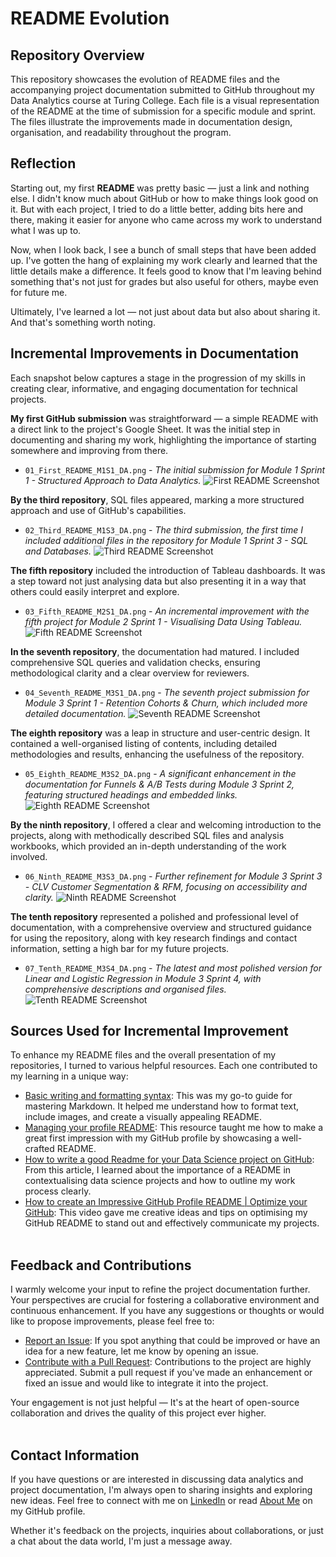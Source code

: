 # README Evolution

## Repository Overview
This repository showcases the evolution of README files and the accompanying project documentation submitted to GitHub throughout my Data Analytics course at Turing College. Each file is a visual representation of the README at the time of submission for a specific module and sprint. The files illustrate the improvements made in documentation design, organisation, and readability throughout the program.

## Reflection

Starting out, my first **README** was pretty basic — just a link and nothing else. I didn't know much about GitHub or how to make things look good on it. But with each project, I tried to do a little better, adding bits here and there, making it easier for anyone who came across my work to understand what I was up to.

Now, when I look back, I see a bunch of small steps that have been added up. I've gotten the hang of explaining my work clearly and learned that the little details make a difference. It feels good to know that I'm leaving behind something that's not just for grades but also useful for others, maybe even for future me.

Ultimately, I've learned a lot — not just about data but also about sharing it. And that's something worth noting.

## Incremental Improvements in Documentation

Each snapshot below captures a stage in the progression of my skills in creating clear, informative, and engaging documentation for technical projects.

**My first GitHub submission** was straightforward — a simple README with a direct link to the project's Google Sheet. It was the initial step in documenting and sharing my work, highlighting the importance of starting somewhere and improving from there.
- `01_First_README_M1S1_DA.png` - _The initial submission for Module 1 Sprint 1 - Structured Approach to Data Analytics._ ![First README Screenshot](images/01_First_README_M1S1_DA.png)

**By the third repository**, SQL files appeared, marking a more structured approach and use of GitHub's capabilities.
- `02_Third_README_M1S3_DA.png` - _The third submission, the first time I included additional files in the repository for Module 1 Sprint 3 - SQL and Databases._ ![Third README Screenshot](images/02_Third_README_M1S3_DA.png)

**The fifth repository** included the introduction of Tableau dashboards. It was a step toward not just analysing data but also presenting it in a way that others could easily interpret and explore.
- `03_Fifth_README_M2S1_DA.png` - _An incremental improvement with the fifth project for Module 2 Sprint 1 - Visualising Data Using Tableau._ ![Fifth README Screenshot](images/03_Fifth_README_M2S1_DA.png)

**In the seventh repository**, the documentation had matured. I included comprehensive SQL queries and validation checks, ensuring methodological clarity and a clear overview for reviewers.
- `04_Seventh_README_M3S1_DA.png` - _The seventh project submission for Module 3 Sprint 1 - Retention Cohorts & Churn, which included more detailed documentation._ ![Seventh README Screenshot](images/04_Seventh_README_M3S1_DA.png)

**The eighth repository** was a leap in structure and user-centric design. It contained a well-organised listing of contents, including detailed methodologies and results, enhancing the usefulness of the repository.
- `05_Eighth_README_M3S2_DA.png` - _A significant enhancement in the documentation for Funnels & A/B Tests during Module 3 Sprint 2, featuring structured headings and embedded links._ ![Eighth README Screenshot](images/05_Eighth_README_M3S2_DA.png)

**By the ninth repository**, I offered a clear and welcoming introduction to the projects, along with methodically described SQL files and analysis workbooks, which provided an in-depth understanding of the work involved.
- `06_Ninth_README_M3S3_DA.png` - _Further refinement for Module 3 Sprint 3 - CLV Customer Segmentation & RFM, focusing on accessibility and clarity._ ![Ninth README Screenshot](images/06_Ninth_README_M3S3_DA.png)

**The tenth repository** represented a polished and professional level of documentation, with a comprehensive overview and structured guidance for using the repository, along with key research findings and contact information, setting a high bar for my future projects.
- `07_Tenth_README_M3S4_DA.png` - _The latest and most polished version for Linear and Logistic Regression in Module 3 Sprint 4, with comprehensive descriptions and organised files._ ![Tenth README Screenshot](images/07_Tenth_README_M3S4_DA.png)


## Sources Used for Incremental Improvement
To enhance my README files and the overall presentation of my repositories, I turned to various helpful resources. Each one contributed to my learning in a unique way:
- [Basic writing and formatting syntax](https://docs.github.com/en/get-started/writing-on-github/getting-started-with-writing-and-formatting-on-github/basic-writing-and-formatting-syntax): This was my go-to guide for mastering Markdown. It helped me understand how to format text, include images, and create a visually appealing README.
- [Managing your profile README]( https://docs.github.com/en/account-and-profile/setting-up-and-managing-your-github-profile/customizing-your-profile/managing-your-profile-readme): This resource taught me how to make a great first impression with my GitHub profile by showcasing a well-crafted README.
- [How to write a good Readme for your Data Science project on GitHub]( https://medium.datadriveninvestor.com/how-to-write-a-good-readme-for-your-data-science-project-on-github-ebb023d4a50e): From this article, I learned about the importance of a README in contextualising data science projects and how to outline my work process clearly.
- [How to create an Impressive GitHub Profile README | Optimize your GitHub]( https://youtu.be/7K8JctEM-Uk?si=cjcr5GyvNCSXr8k7): This video gave me creative ideas and tips on optimising my GitHub README to stand out and effectively communicate my projects.
<br/><br/>
## Feedback and Contributions

I warmly welcome your input to refine the project documentation further. Your perspectives are crucial for fostering a collaborative environment and continuous enhancement. If you have any suggestions or thoughts or would like to propose improvements, please feel free to:
- [Report an Issue](https://github.com/maciej-u/README-Evolution/issues): If you spot anything that could be improved or have an idea for a new feature, let me know by opening an issue.
- [Contribute with a Pull Request](https://github.com/maciej-u/README-Evolution/pulls): Contributions to the project are highly appreciated. Submit a pull request if you've made an enhancement or fixed an issue and would like to integrate it into the project.

Your engagement is not just helpful — It's at the heart of open-source collaboration and drives the quality of this project ever higher.
<br/><br/>
## Contact Information
If you have questions or are interested in discussing data analytics and project documentation, I'm always open to sharing insights and exploring new ideas. Feel free to connect with me on [LinkedIn](https://www.linkedin.com/in/maciej-urbanke/) or read [About Me](https://github.com/maciej-u) on my GitHub profile.

Whether it's feedback on the projects, inquiries about collaborations, or just a chat about the data world, I'm just a message away.
